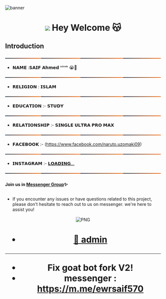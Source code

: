 <img src="https://i.imgur.com/ST7083b.jpeg" alt="banner">
<h1 align="center"><img src="./dashboard/images/logo-non-bg.png" width="22px"> Hey Welcome 😽</h1> 


## Introduction

<img align="center" alt="line" src="https://github.com/DalpatRathore/dalpatrathore/blob/main/assets/images/line-2.svg">


-  𝗡𝗔𝗠𝗘      :𝗦𝗔𝗜𝗙 𝗔𝗵𝗺𝗲𝗱 ⁿⁱʳᵒᵇ 😭💋


<img align="center" alt="line" src="https://github.com/DalpatRathore/dalpatrathore/blob/main/assets/images/line-2.svg">


-   𝗥𝗘𝗟𝗜𝗚𝗜𝗢𝗡   : 𝗜𝗦𝗟𝗔𝗠


<img align="center" alt="line" src="https://github.com/DalpatRathore/dalpatrathore/blob/main/assets/images/line-2.svg">


-  𝗘𝗗𝗨𝗖𝗔𝗧𝗜𝗢𝗡 :- 𝗦𝗧𝗨𝗗𝗬


<img align="center" alt="line" src="https://github.com/DalpatRathore/dalpatrathore/blob/main/assets/images/line-2.svg">


-  𝗥𝗘𝗟𝗔𝗧𝗜𝗢𝗡𝗦𝗛𝗜𝗣 :- 𝗦𝗜𝗡𝗚𝗟𝗘 𝗨𝗟𝗧𝗥𝗔 𝗣𝗥𝗢 𝗠𝗔𝗫


<img align="center" alt="line" src="https://github.com/DalpatRathore/dalpatrathore/blob/main/assets/images/line-2.svg">


-  𝗙𝗔𝗖𝗘𝗕𝗢𝗢𝗞 :- (https://www.facebook.com/naruto.uzomaki09)


<img align="center" alt="line" src="https://github.com/DalpatRathore/dalpatrathore/blob/main/assets/images/line-2.svg">


-  𝗜𝗡𝗦𝗧𝗔𝗚𝗥𝗔𝗠 :- [𝗟𝗢𝗔𝗗𝗜𝗡𝗚...]()


<img align="center" alt="line" src="https://github.com/DalpatRathore/dalpatrathore/blob/main/assets/images/line-2.svg">



#### Join us in [Messenger Group](https://m.me/j/AbZWperNBgLSuz3_/)✨
##

- If you encounter any issues or have questions related to this project, please don't hesitate to reach out to us on messenger. we're here to assist you!

<p align="center">
		<img align="center" alt="PNG" src="https://i.imgur.com/IGVA7Tl.jpeg"/>
<h1 align='center'>
	
- [🎀 **admin**](#-admin)

<hr>

- Fix goat bot fork V2!
- messenger : https://m.me/ewrsaif570
